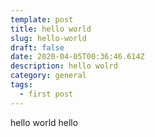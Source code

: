 ```yaml
---
template: post
title: hello world
slug: hello-world
draft: false
date: 2020-04-05T00:36:46.614Z
description: hello wolrd
category: general
tags:
  - first post
---
```

hello world hello